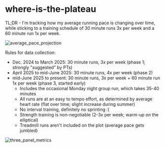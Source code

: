 # where-is-the-plateau

TL;DR - I'm tracking how my average running pace is changing over time, while sticking to a training schedule of 30 minute runs 3x per week and a 60 minute run 1x per week.   

![average_pace_projection](https://github.com/user-attachments/assets/2516aca7-d865-4059-87a7-875bafebf7dc)

Rules for data collection:

- Dec. 2024 to March 2025: 30 minute runs, 3x per week (phase 1; strongly "suggested" by PTs)
- April 2025 to mid-June 2025: 30 minute runs, 4x per week (phase 2)
- mid-June 2025 to present: 30 minute runs, 3x per week + 60 minute run 1x per week (phase 3, started early)
  - Includes the occasional Monday night group run, which takes 35-40 minutes
  - All runs are at an easy to tempo effort, as determined by average heart rate (flat over time; slight increase during summer)  
  - No interval training, definitely no sprinting :(
  - Strength training is non-negotiable (2-3x per week; warm-up on the elliptical)
  - Treadmill runs aren't included on the plot (average pace gets jumbled)

![three_panel_metrics](https://github.com/user-attachments/assets/0065ce49-94f0-48fb-abf5-831b3be9f2d0)



